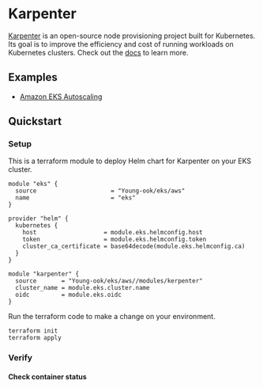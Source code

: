 # Karpenter
[Karpenter](https://github.com/aws/karpenter) is an open-source node provisioning project built for Kubernetes. Its goal is to improve the efficiency and cost of running workloads on Kubernetes clusters. Check out the [docs](https://karpenter.sh/) to learn more.

## Examples
- [Amazon EKS Autoscaling](https://github.com/Young-ook/terraform-aws-eks/blob/main/examples/autoscaling/)

## Quickstart
### Setup
This is a terraform module to deploy Helm chart for Karpenter on your EKS cluster.
```hcl
module "eks" {
  source                     = "Young-ook/eks/aws"
  name                       = "eks"
}

provider "helm" {
  kubernetes {
    host                   = module.eks.helmconfig.host
    token                  = module.eks.helmconfig.token
    cluster_ca_certificate = base64decode(module.eks.helmconfig.ca)
  }
}

module "karpenter" {
  source       = "Young-ook/eks/aws//modules/kerpenter"
  cluster_name = module.eks.cluster.name
  oidc         = module.eks.oidc
}
```
Run the terraform code to make a change on your environment.
```
terraform init
terraform apply
```

### Verify
#### Check container status
